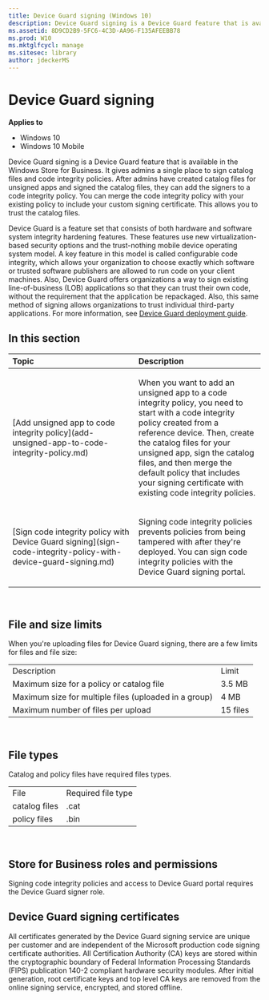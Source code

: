 ```yaml
---
title: Device Guard signing (Windows 10)
description: Device Guard signing is a Device Guard feature that is available in the Windows Store for Business.
ms.assetid: 8D9CD2B9-5FC6-4C3D-AA96-F135AFEEBB78
ms.prod: W10
ms.mktglfcycl: manage
ms.sitesec: library
author: jdeckerMS
---
```


# Device Guard signing


**Applies to**

-   Windows 10
-   Windows 10 Mobile

Device Guard signing is a Device Guard feature that is available in the Windows Store for Business. It gives admins a single place to sign catalog files and code integrity policies. After admins have created catalog files for unsigned apps and signed the catalog files, they can add the signers to a code integrity policy. You can merge the code integrity policy with your existing policy to include your custom signing certificate. This allows you to trust the catalog files.

Device Guard is a feature set that consists of both hardware and software system integrity hardening features. These features use new virtualization-based security options and the trust-nothing mobile device operating system model. A key feature in this model is called configurable code integrity, which allows your organization to choose exactly which software or trusted software publishers are allowed to run code on your client machines. Also, Device Guard offers organizations a way to sign existing line-of-business (LOB) applications so that they can trust their own code, without the requirement that the application be repackaged. Also, this same method of signing allows organizations to trust individual third-party applications. For more information, see [Device Guard deployment guide](https://technet.microsoft.com/library/mt463091.aspx).

## In this section


<table>
<colgroup>
<col width="50%" />
<col width="50%" />
</colgroup>
<thead>
<tr class="header">
<th align="left">Topic</th>
<th align="left">Description</th>
</tr>
</thead>
<tbody>
<tr class="odd">
<td align="left"><p>[Add unsigned app to code integrity policy](add-unsigned-app-to-code-integrity-policy.md)</p></td>
<td align="left"><p>When you want to add an unsigned app to a code integrity policy, you need to start with a code integrity policy created from a reference device. Then, create the catalog files for your unsigned app, sign the catalog files, and then merge the default policy that includes your signing certificate with existing code integrity policies.</p></td>
</tr>
<tr class="even">
<td align="left"><p>[Sign code integrity policy with Device Guard signing](sign-code-integrity-policy-with-device-guard-signing.md)</p></td>
<td align="left"><p>Signing code integrity policies prevents policies from being tampered with after they're deployed. You can sign code integrity policies with the Device Guard signing portal.</p></td>
</tr>
</tbody>
</table>

 

## File and size limits


When you're uploading files for Device Guard signing, there are a few limits for files and file size:

|                                                       |          |
|-------------------------------------------------------|----------|
| Description                                           | Limit    |
| Maximum size for a policy or catalog file             | 3.5 MB   |
| Maximum size for multiple files (uploaded in a group) | 4 MB     |
| Maximum number of files per upload                    | 15 files |

 

## File types


Catalog and policy files have required files types.

|               |                    |
|---------------|--------------------|
| File          | Required file type |
| catalog files | .cat               |
| policy files  | .bin               |

 

##  Store for Business roles and permissions


Signing code integrity policies and access to Device Guard portal requires the Device Guard signer role.

## Device Guard signing certificates


All certificates generated by the Device Guard signing service are unique per customer and are independent of the Microsoft production code signing certificate authorities. All Certification Authority (CA) keys are stored within the cryptographic boundary of Federal Information Processing Standards (FIPS) publication 140-2 compliant hardware security modules. After initial generation, root certificate keys and top level CA keys are removed from the online signing service, encrypted, and stored offline.

 

 





